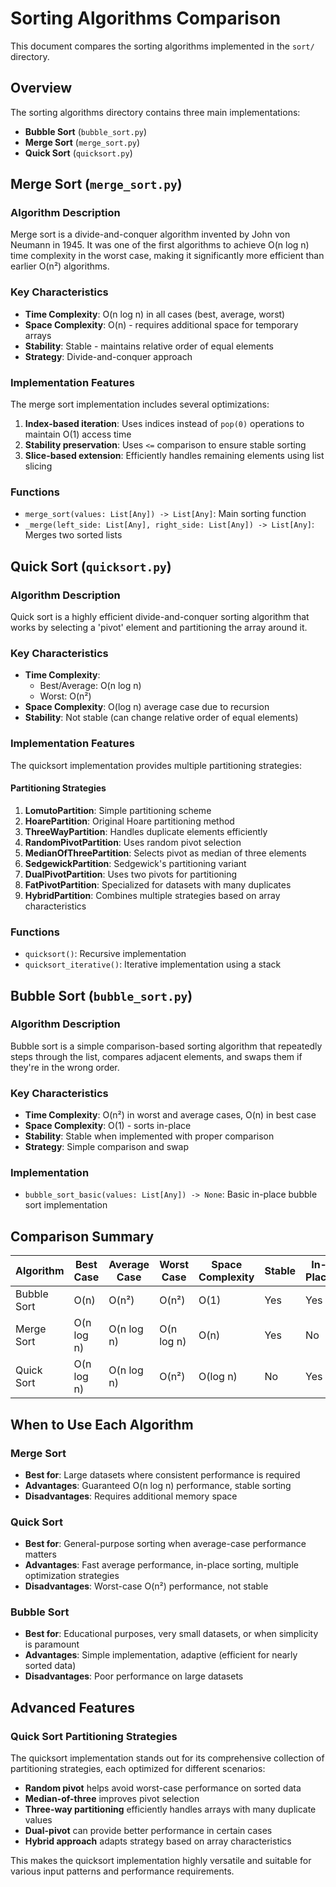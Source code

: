 
# Sorting Algorithms Comparison

This document compares the sorting algorithms implemented in the `sort/` directory.

## Overview

The sorting algorithms directory contains three main implementations:
- **Bubble Sort** (`bubble_sort.py`)
- **Merge Sort** (`merge_sort.py`) 
- **Quick Sort** (`quicksort.py`)

## Merge Sort (`merge_sort.py`)

### Algorithm Description
Merge sort is a divide-and-conquer algorithm invented by John von Neumann in 1945. It was one of the first algorithms to achieve O(n log n) time complexity in the worst case, making it significantly more efficient than earlier O(n²) algorithms.

### Key Characteristics
- **Time Complexity**: O(n log n) in all cases (best, average, worst)
- **Space Complexity**: O(n) - requires additional space for temporary arrays
- **Stability**: Stable - maintains relative order of equal elements
- **Strategy**: Divide-and-conquer approach

### Implementation Features
The merge sort implementation includes several optimizations:

1. **Index-based iteration**: Uses indices instead of `pop(0)` operations to maintain O(1) access time
2. **Stability preservation**: Uses `<=` comparison to ensure stable sorting
3. **Slice-based extension**: Efficiently handles remaining elements using list slicing

### Functions
- `merge_sort(values: List[Any]) -> List[Any]`: Main sorting function
- `_merge(left_side: List[Any], right_side: List[Any]) -> List[Any]`: Merges two sorted lists

## Quick Sort (`quicksort.py`)

### Algorithm Description
Quick sort is a highly efficient divide-and-conquer sorting algorithm that works by selecting a 'pivot' element and partitioning the array around it.

### Key Characteristics
- **Time Complexity**: 
  - Best/Average: O(n log n)
  - Worst: O(n²)
- **Space Complexity**: O(log n) average case due to recursion
- **Stability**: Not stable (can change relative order of equal elements)

### Implementation Features
The quicksort implementation provides multiple partitioning strategies:

#### Partitioning Strategies
1. **LomutoPartition**: Simple partitioning scheme
2. **HoarePartition**: Original Hoare partitioning method
3. **ThreeWayPartition**: Handles duplicate elements efficiently
4. **RandomPivotPartition**: Uses random pivot selection
5. **MedianOfThreePartition**: Selects pivot as median of three elements
6. **SedgewickPartition**: Sedgewick's partitioning variant
7. **DualPivotPartition**: Uses two pivots for partitioning
8. **FatPivotPartition**: Specialized for datasets with many duplicates
9. **HybridPartition**: Combines multiple strategies based on array characteristics

### Functions
- `quicksort()`: Recursive implementation
- `quicksort_iterative()`: Iterative implementation using a stack

## Bubble Sort (`bubble_sort.py`)

### Algorithm Description
Bubble sort is a simple comparison-based sorting algorithm that repeatedly steps through the list, compares adjacent elements, and swaps them if they're in the wrong order.

### Key Characteristics
- **Time Complexity**: O(n²) in worst and average cases, O(n) in best case
- **Space Complexity**: O(1) - sorts in-place
- **Stability**: Stable when implemented with proper comparison
- **Strategy**: Simple comparison and swap

### Implementation
- `bubble_sort_basic(values: List[Any]) -> None`: Basic in-place bubble sort implementation

## Comparison Summary

| Algorithm | Best Case | Average Case | Worst Case | Space Complexity | Stable | In-Place |
|-----------|-----------|--------------|------------|------------------|---------|----------|
| Bubble Sort | O(n) | O(n²) | O(n²) | O(1) | Yes | Yes |
| Merge Sort | O(n log n) | O(n log n) | O(n log n) | O(n) | Yes | No |
| Quick Sort | O(n log n) | O(n log n) | O(n²) | O(log n) | No | Yes |

## When to Use Each Algorithm

### Merge Sort
- **Best for**: Large datasets where consistent performance is required
- **Advantages**: Guaranteed O(n log n) performance, stable sorting
- **Disadvantages**: Requires additional memory space

### Quick Sort
- **Best for**: General-purpose sorting when average-case performance matters
- **Advantages**: Fast average performance, in-place sorting, multiple optimization strategies
- **Disadvantages**: Worst-case O(n²) performance, not stable

### Bubble Sort
- **Best for**: Educational purposes, very small datasets, or when simplicity is paramount
- **Advantages**: Simple implementation, adaptive (efficient for nearly sorted data)
- **Disadvantages**: Poor performance on large datasets

## Advanced Features

### Quick Sort Partitioning Strategies
The quicksort implementation stands out for its comprehensive collection of partitioning strategies, each optimized for different scenarios:

- **Random pivot** helps avoid worst-case performance on sorted data
- **Median-of-three** improves pivot selection
- **Three-way partitioning** efficiently handles arrays with many duplicate values
- **Dual-pivot** can provide better performance in certain cases
- **Hybrid approach** adapts strategy based on array characteristics

This makes the quicksort implementation highly versatile and suitable for various input patterns and performance requirements.